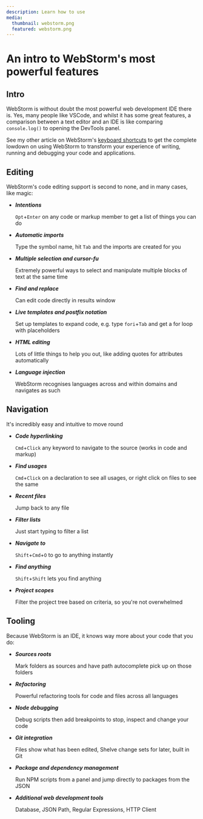```yaml
---
description: Learn how to use
media:
  thumbnail: webstorm.png
  featured: webstorm.png
---
```


# An intro to WebStorm's most powerful features 

## Intro

WebStorm is without doubt the most powerful web development IDE there is. Yes, many people like VSCode, and whilst it has some great features, a comparison between a text editor and an IDE is like comparing `console.log()` to opening the DevTools panel.

See my other article on WebStorm's [keyboard shortcuts](/blog/webstorm-shortcuts/) to get the complete lowdown on using WebStorm to transform your experience of writing, running and debugging your code and applications.

## Editing

WebStorm's code editing support is second to none, and in many cases, like magic:

- ***Intentions***

  `Opt`+`Enter` on any code or markup member to get a list of things you can do

- ***Automatic imports***

  Type the symbol name, hit `Tab` and the imports are created for you

- ***Multiple selection and cursor-fu***

  Extremely powerful ways to select and manipulate multiple blocks of text at the same time

- ***Find and replace***

  Can edit code directly in results window

- ***Live templates and postfix notation***

  Set up templates to expand code, e.g. type `fori`+`Tab` and get a for loop with placeholders

- ***HTML editing***

  Lots of little things to help you out, like adding quotes for attributes automatically

- ***Language injection***

  WebStorm recognises languages across and within domains and navigates as such


## Navigation

It's incredibly easy and intuitive to move round

- ***Code hyperlinking***

  `Cmd`+`Click` any keyword to navigate to the source (works in code and markup)
 
- ***Find usages***

  `Cmd`+`Click` on a declaration to see all usages, or right click on files to see the same
  
- ***Recent files***

  Jump back to any file
 
- ***Filter lists***

  Just start typing to filter a list
 
- ***Navigate to***

  `Shift`+`Cmd`+`O` to go to anything instantly
 
- ***Find anything***

  `Shift`+`Shift` lets you find anything

- ***Project scopes***

  Filter the project tree based on criteria, so you're not overwhelmed

## Tooling

Because WebStorm is an IDE, it knows way more about your code that you do:

- ***Sources roots***

  Mark folders as sources and have path autocomplete pick up on those folders
 
- ***Refactoring***

  Powerful refactoring tools for code and files across all languages
 
- ***Node debugging***

  Debug scripts then add breakpoints to stop, inspect and change your code
 
- ***Git integration***

  Files show what has been edited, Shelve change sets for later, built in Git
 
- ***Package and dependency management***

  Run NPM scripts from a panel and jump directly to packages from the JSON
 
- ***Additional web development tools***

  Database, JSON Path, Regular Expressions, HTTP Client
  

